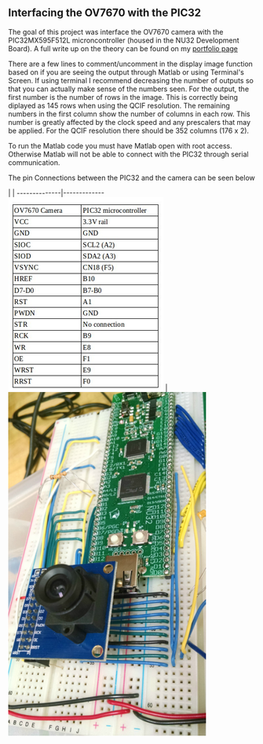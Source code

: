 ## Interfacing the OV7670 with the PIC32

The goal of this project was interface the OV7670 camera with the PIC32MX595F512L microncontroller (housed in the NU32 Development Board). A full write up on the theory can be found on my [portfolio page](http://athulyasimon.github.io/project_portfolio/projects/a_camera_pic/)

There are a few lines to comment/uncomment in the display image function based on if you are seeing the output through Matlab or using Terminal's Screen. If using terminal I recommend decreasing the number of outputs so that you can actually make sense of the numbers seen. For the output, the first number is the number of rows in the image. This is correctly being diplayed as 145 rows when using the QCIF resolution. The remaining numbers in the first column show the number of columns in each row. This number is greatly affected by the clock speed and any prescalers that may be applied. For the QCIF resolution there should be 352 columns (176 x 2).

To run the Matlab code you must have Matlab open with root access. Otherwise Matlab will not be able to connect with the PIC32 through serial communication. 


The pin Connections between the PIC32 and the camera can be seen below

 | | 
 --------------|-------------
![Pin connections](https://raw.githubusercontent.com/athulyasimon/project_portfolio/gh-pages/public/images/ov7670_project/pin%20connections.jpg) | ![Wiring image](https://raw.githubusercontent.com/athulyasimon/project_portfolio/gh-pages/public/images/ov7670_project/wiring_diagram_resized.png)

